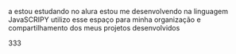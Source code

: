 a
estou estudando no alura
estou me desenvolvendo na linguagem JavaSCRIPY
utilizo esse espaço para minha organização e compartilhamento dos meus projetos desenvolvidos

333
